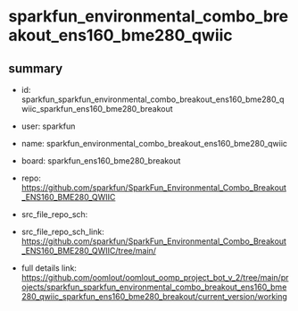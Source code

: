 # sparkfun_environmental_combo_breakout_ens160_bme280_qwiic
 
## summary 
* id: sparkfun_sparkfun_environmental_combo_breakout_ens160_bme280_qwiic_sparkfun_ens160_bme280_breakout
* user: sparkfun
* name: sparkfun_environmental_combo_breakout_ens160_bme280_qwiic
* board: sparkfun_ens160_bme280_breakout
* repo: https://github.com/sparkfun/SparkFun_Environmental_Combo_Breakout_ENS160_BME280_QWIIC



* src_file_repo_sch: 
* src_file_repo_sch_link: https://github.com/sparkfun/SparkFun_Environmental_Combo_Breakout_ENS160_BME280_QWIIC/tree/main/
* full details link: https://github.com/oomlout/oomlout_oomp_project_bot_v_2/tree/main/projects/sparkfun_sparkfun_environmental_combo_breakout_ens160_bme280_qwiic_sparkfun_ens160_bme280_breakout/current_version/working  







